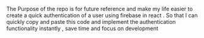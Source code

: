 The Purpose of the repo is for future reference and make my life easier to create a quick authentication of a user using firebase in react . So that I can quickly copy and paste this code and implement the authentication functionality instantly , save time and focus on development 
